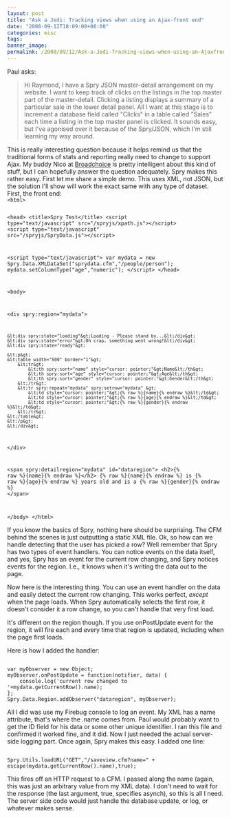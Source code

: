```yaml
---
layout: post
title: "Ask a Jedi: Tracking views when using an Ajax-front end"
date: "2008-09-12T18:09:00+06:00"
categories: misc 
tags: 
banner_image: 
permalink: /2008/09/12/Ask-a-Jedi-Tracking-views-when-using-an-Ajaxfront-end
---
```


Paul asks:

<blockquote>
<p>
Hi Raymond, I have a Spry JSON master-detail arrangement on my website. I want to keep track of clicks on the listings in the top master part of the master-detail. Clicking a listing displays a summary of a particular sale in the lower detail panel. All I want at this stage is to increment a database field called "Clicks" in a table called "Sales" each time a
listing in the top master panel is clicked. It sounds easy, but I've agonised over it because of the Spry/JSON, which I'm still learning my way around.
</p>
</blockquote>
<!--more-->
This is really interesting question because it helps remind us that the traditional forms of stats and reporting really need to change to support Ajax. My buddy Nico at <a href="http://www.broadchoice.com">Broadchoice</a> is pretty intelligent about this kind of stuff, but I can hopefully answer the question adequately. Spry makes this rather easy. First let me share a simple demo. This uses XML, not JSON, but the solution I'll show will work the exact same with any type of dataset. First, the front end:

<code>
&lt;html&gt;

&lt;head&gt;
&lt;title&gt;Spry Test&lt;/title&gt;
&lt;script type="text/javascript" src="/spryjs/xpath.js"&gt;&lt;/script&gt;
&lt;script type="text/javascript" src="/spryjs/SpryData.js"&gt;&lt;/script&gt;

&lt;script type="text/javascript"&gt;
var mydata = new Spry.Data.XMLDataSet("sprydata.cfm","/people/person"); 
mydata.setColumnType("age","numeric");
&lt;/script&gt;
&lt;/head&gt;

&lt;body&gt;

&lt;div spry:region="mydata"&gt;

	&lt;div spry:state="loading"&gt;Loading - Please stand by...&lt;/div&gt;
	&lt;div spry:state="error"&gt;Oh crap, something went wrong!&lt;/div&gt;
	&lt;div spry:state="ready"&gt;
	
	&lt;p&gt;
	&lt;table width="500" border="1"&gt;
		&lt;tr&gt;
			&lt;th spry:sort="name" style="cursor: pointer;"&gt;Name&lt;/th&gt;
			&lt;th spry:sort="age" style="cursor: pointer;"&gt;Age&lt;/th&gt;
			&lt;th spry:sort="gender" style="cursor: pointer;"&gt;Gender&lt;/th&gt;
		&lt;/tr&gt;
		&lt;tr spry:repeat="mydata" spry:setrow="mydata" &gt;
			&lt;td style="cursor: pointer;"&gt;{% raw %}{name}{% endraw %}&lt;/td&gt;
			&lt;td style="cursor: pointer;"&gt;{% raw %}{age}{% endraw %}&lt;/td&gt;
			&lt;td style="cursor: pointer;"&gt;{% raw %}{gender}{% endraw %}&lt;/td&gt;
		&lt;/tr&gt;
	&lt;/table&gt;	
	&lt;/p&gt;
	&lt;/div&gt;
	
&lt;/div&gt;
	
&lt;span spry:detailregion="mydata" id="dataregion"&gt;
&lt;h2&gt;{% raw %}{name}{% endraw %}&lt;/h2&gt;
{% raw %}{name}{% endraw %} is {% raw %}{age}{% endraw %} years old and is a {% raw %}{gender}{% endraw %}
&lt;/span&gt;
	

&lt;/body&gt;
&lt;/html&gt;
</code>

If you know the basics of Spry, nothing here should be surprising. The CFM behind the scenes is just outputting a static XML file. Ok, so how can we handle detecting that the user has picked a row? Well remember that Spry has two types of event handlers. You can notice events on the data itself, and yes, Spry has an event for the current row changing, and Spry notices events for the region. I.e., it knows when it's writing the data out to the page.

Now here is the interesting thing. You can use an event handler on the data and easily detect the current row changing. This works perfect, <i>except</i> when the page loads. When Spry automatically selects the first row, it doesn't consider it a row change, so you can't handle that very first load. 

It's different on the region though. If you use onPostUpdate event for the region, it will fire each and every time that region is updated, including when the page first loads. 

Here is how I added the handler:

<code>
var myObserver = new Object;
myObserver.onPostUpdate = function(notifier, data) {
	console.log('current row changed to '+mydata.getCurrentRow().name);
};
Spry.Data.Region.addObserver("dataregion", myObserver);
</code>

All I did was use my Firebug console to log an event. My XML has a name attribute, that's where the .name comes from. Paul would probably want to get the ID field for his data or some other unique identifier. I ran this file and confirmed it worked fine, and it did. Now I just needed the actual server-side logging part. Once again, Spry makes this easy. I added one line:

<code>
Spry.Utils.loadURL("GET","/saveview.cfm?name=" + escape(mydata.getCurrentRow().name),true);
</code>

This fires off an HTTP request to a CFM. I passed along the name (again, this was just an arbitrary value from my XML data). I don't need to wait for the response (the last argument, true, specifies asynch), so this is all I need. The server side code would just handle the database update, or log, or whatever makes sense.